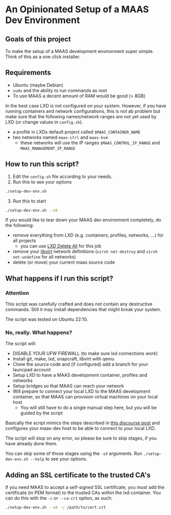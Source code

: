 # An Opinionated Setup of a MAAS Dev Environment

## Goals of this project

To make the setup of a MAAS development environment super simple.
Think of this as a one click installer.

## Requirements

* Ubuntu (maybe Debian)
* `sudo` and the ability to run commands as root
* To use MAAS a decent amount of RAM would be good (> 8GB)

In the best case LXD is not configured on your system. However, if you have running
containers and network configurations, this is not ab problem but make sure
that the following names/network ranges are not yet used by LXD (or change values in 
`config.sh`).

* a profile in LXDs default project called `$MAAS_CONTAINER_NAME`
* two networks named `maas-ctrl` and `maas-kvm`
  * these networks will use the IP ranges `$MAAS_CONTROL_IP_RANGE` and `MAAS_MANAGEMENT_IP_RANGE`


## How to run this script?

1. Edit the `config.sh` file according to your needs.
2. Run this to see your options

```sh
./setup-dev-env.sh
```
3. Run this to start
```sh
./setup-dev-env.sh --ok
```

If you would like to tear down your MAAS dev environment completely,
do the following:

* remove everything from LXD (e.g. containers, profiles, networks, ...) for all projects
  * you can use [LXD Delete All](https://github.com/tmerten/lxd-delete-all) for this job
* remove your [libvirt](https://libvirt.org/) network definitions (`virsh net-destroy` and `virsh net-undefine` for all networks)
* delete (or move) your current maas source code

## What happens if I run this script?

### Attention

This script was carefully crafted and does not contain any destructive commands.
Still it may install dependencies that might break your system.

The script was tested on Ubuntu 22:10.

### No, really. What happens?

The script will:

  * DISABLE YOUR UFW FIREWALL (to make sure lxd connections work)
  * Install git, make, lxd, snapcraft, libvirt with qemu
  * Clone the source code and (if configured) add a branch for your launcpad account
  * Setup LXD to have a MAAS development container, profiles and networks
  * Setup bridges so that MAAS can reach your network
  * Will prepare to connect your local LXD to the MAAS development container, so that MAAS can provision virtual machines on your local host
    * You will still have to do a single manual step here, but you will be guided by the script

Basically the script mimics the steps described in [this discourse post](https://discourse.maas.io/t/setting-up-a-minimal-dev-environment-with-lxd/6318) and configures your maas-dev host to be able to connect to your local LXD.

The script will stop on any error, so please be sure to skip stages, if you have already done them.

You can skip some of those stages using the `-sX` arguments. Run `./setup-dev-env.sh --help` to see your options.

## Adding an SSL certificate to the trusted CA's

If you need MAAS to accept a self-signed SSL certificate, you must add the certificate (in PEM format) to the trusted CAs within the lxd container. You can do this with the `-c` or `--ca-crt` option, as such:

```bash
./setup-dev-env.sh --ok -c /path/to/cert.crt
```
